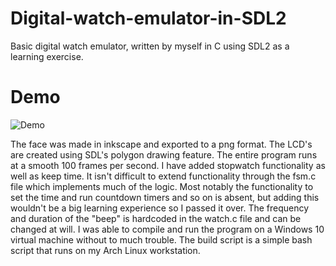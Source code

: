 # Digital-watch-emulator-in-SDL2
Basic digital watch emulator, written by myself in C using SDL2 as a learning exercise.

# Demo
![Demo](assets/demo.gif)

The face was made in inkscape and exported to a png format.
The LCD's are created using SDL's polygon drawing feature.
The entire program runs at a smooth 100 frames per second.
I have added stopwatch functionality as well as keep time.
It isn't difficult to extend functionality through the fsm.c file which implements much of the logic.
Most notably the functionality to set the time and run countdown timers and so on is absent, but adding this wouldn't be a big learning experience so I passed it over.
The frequency and duration of the "beep" is hardcoded in the watch.c file and can be changed at will.
I was able to compile and run the program on a Windows 10 virtual machine without to much trouble.
The build script is a simple bash script that runs on my Arch Linux workstation.
